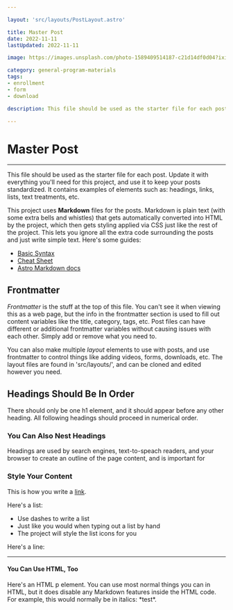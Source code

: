 ```yaml
---

layout: 'src/layouts/PostLayout.astro'

title: Master Post
date: 2022-11-11
lastUpdated: 2022-11-11

image: https://images.unsplash.com/photo-1589409514187-c21d14df0d04?ixid=MnwxMjA3fDB8MHxwaG90by1wYWdlfHx8fGVufDB8fHx8&ixlib=rb-1.2.1&auto=format&fit=crop&w=800&q=80

category: general-program-materials
tags:
- enrollment
- form
- download

description: This file should be used as the starter file for each post. 

---
```


# Master Post

---

This file should be used as the starter file for each post.  Update it with everything you'll need for this project, and use it to keep your posts standardized.  It contains examples of elements such as: headings, links, lists, text treatments, etc.

This project uses **Markdown** files for the posts.  Markdown is plain text (with some extra bells and whistles) that gets automatically converted into HTML by the project, which then gets styling applied via CSS just like the rest of the project.  This lets you ignore all the extra code surrounding the posts and just write simple text.  Here's some guides: 
- [Basic Syntax](https://www.markdownguide.org/basic-syntax/)
- [Cheat Sheet](https://www.markdownguide.org/cheat-sheet/)
- [Astro Markdown docs](https://docs.astro.build/en/guides/markdown-content/)

## Frontmatter
*Frontmatter* is the stuff at the top of this file.  You can't see it when viewing this as a web page, but the info in the frontmatter section is used to fill out content variables like the title, category, tags, etc. Post files can have different or additional frontmatter variables without causing issues with each other.  Simply add or remove what you need to.

You can also make multiple *layout* elements to use with posts, and use frontmatter to control things like adding videos, forms, downloads, etc.  The layout files are found in 'src/layouts/', and can be cloned and edited however you need.

## Headings Should Be In Order
There should only be one h1 element, and it should appear before any other heading.  All following headings should proceed in numerical order.

### You Can Also Nest Headings

Headings are used by search engines, text-to-speach readers, and your browser to create an outline of the page content, and is important for 


### Style Your Content
This is how you write a [link](https://github.com/areimel).

Here's a list:

- Use dashes to write a list
- Just like you would when typing out a list by hand
- The project will style the list icons for you

Here's a line: 

---


#### You Can Use HTML, Too

<p>
	Here's an HTML p element.  You can use most normal things you can in HTML, but it does disable any Markdown features inside the HTML code.  For example, this would normally be in italics: *test*.
</p>